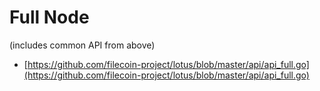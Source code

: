 # Full Node

(includes common API from above)

* [https://github.com/filecoin-project/lotus/blob/master/api/api_full.go](https://github.com/filecoin-project/lotus/blob/master/api/api_full.go)

